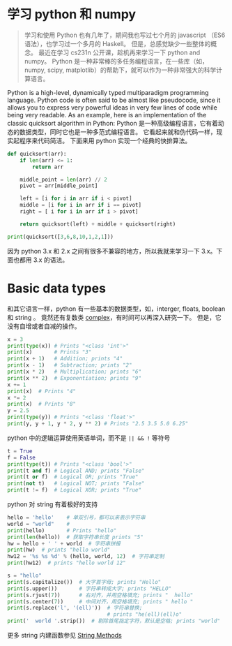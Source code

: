 # 学习 python 和 numpy
>学习和使用 Python 也有几年了，期间我也写过七个月的 javascript （ES6 语法），也学习过一个多月的 Haskell。
但是，总感觉缺少一些整体的概念。
最近在学习 cs231n 公开课，趁机再来学习一下 python and numpy。
Python 是一种非常棒的多任务编程语言，在一些库（如，numpy, scipy, matplotlib）的帮助下，就可以作为一种非常强大的科学计算语言。

Python is a high-level, dynamically typed multiparadigm programming language. Python code is often said to be almost like pseudocode, since it allows you to express very powerful ideas in very few lines of code while being very readable. As an example, here is an implementation of the classic quicksort algorithm in Python:
Python 是一种高级编程语言，它有着动态的数据类型，同时它也是一种多范式编程语言。
它看起来就和伪代码一样，现实起程序来代码简洁。
下面来用 python 实现一个经典的快排算法。

```python 
def quicksort(arr):
    if len(arr) <= 1:
        return arr

    middle_point = len(arr) // 2
    pivot = arr[middle_point]

    left = [i for i in arr if i < pivot]
    middle = [i for i in arr if i == pivot]
    right = [ i for i in arr if i > pivot]

    return quicksort(left) + middle + quicksort(right)

print(quicksort([3,6,8,10,1,2,1]))
```

因为 python 3.x 和 2.x 之间有很多不兼容的地方，所以我就来学习一下 3.x。下面也都用 3.x 的语法。

# Basic data types

和其它语言一样，python 有一些基本的数据类型，如，interger, floats, boolean 和 string 。
竟然还有复数类 [complex](https://docs.python.org/3.5/library/stdtypes.html#numeric-types-int-float-complex)，有时间可以再深入研究一下。
但是，它没有自增或者自减的操作。

```python
x = 3
print(type(x)) # Prints "<class 'int'>"
print(x)       # Prints "3"
print(x + 1)   # Addition; prints "4"
print(x - 1)   # Subtraction; prints "2"
print(x * 2)   # Multiplication; prints "6"
print(x ** 2)  # Exponentiation; prints "9"
x += 1
print(x)  # Prints "4"
x *= 2
print(x)  # Prints "8"
y = 2.5
print(type(y)) # Prints "<class 'float'>"
print(y, y + 1, y * 2, y ** 2) # Prints "2.5 3.5 5.0 6.25"
```

python 中的逻辑运算使用英语单词，而不是 `|| && !` 等符号

```python
t = True
f = False
print(type(t)) # Prints "<class 'bool'>"
print(t and f) # Logical AND; prints "False"
print(t or f)  # Logical OR; prints "True"
print(not t)   # Logical NOT; prints "False"
print(t != f)  # Logical XOR; prints "True"
```
python 对 string 有着极好的支持

```python
hello = 'hello'    # 单双引号，都可以来表示字符串
world = "world"    # 
print(hello)       # Prints "hello"
print(len(hello))  # 获取字符串长度 prints "5"
hw = hello + ' ' + world  # 字符串拼接
print(hw)  # prints "hello world"
hw12 = '%s %s %d' % (hello, world, 12)  # 字符串定制
print(hw12)  # prints "hello world 12"

s = "hello"
print(s.capitalize())  # 大字首字母; prints "Hello"
print(s.upper())       # 字符串转成大字; prints "HELLO"
print(s.rjust(7))      # 右对齐，并用空格填充; prints "  hello"
print(s.center(7))     # 中间对齐，用空格填充; prints " hello "
print(s.replace('l', '(ell)'))  # 字符串替换;
                                # prints "he(ell)(ell)o"
print('  world '.strip())  # 剔除首尾指定字符，默认是空格; prints "world"
```
更多 string 内建函数参见 [String Methods](https://docs.python.org/3.5/library/stdtypes.html#string-methods)
